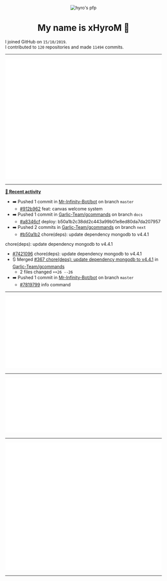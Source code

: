 <p align="center">
    <img src="https://avatars.githubusercontent.com/u/56601352" width="192" alt="hyro's pfp" />
    <h1 align="center">My name is xHyroM 👋</h1>
</p>

I joined GitHub on `15/10/2019`.  
I contributed to `120` repositories and made `11494` commits.  

___

<img src="https://github.com/xHyroM/xHyroM/blob/master/.cache/base.svg">

___

**[📰 Recent activity](https://github.com/xHyroM)**
* ➡️ Pushed 1 commit in [Mr-Infinity-Bot/bot](https://github.com/Mr-Infinity-Bot/bot) on branch `master`
  * [#912b962](https://github.com/Mr-Infinity-Bot/bot/commit/912b962) feat: canvas welcome system
* ➡️ Pushed 1 commit in [Garlic-Team/gcommands](https://github.com/Garlic-Team/gcommands) on branch `docs`
  * [#a8346cf](https://github.com/Garlic-Team/gcommands/commit/a8346cf) deploy: b50a1b2c38dd2c443a99b01e8ed80da7da207957
* ➡️ Pushed 2 commits in [Garlic-Team/gcommands](https://github.com/Garlic-Team/gcommands) on branch `next`
  * [#b50a1b2](https://github.com/Garlic-Team/gcommands/commit/b50a1b2) chore(deps): update dependency mongodb to v4.4.1

chore(deps): update dependency mongodb to v4.4.1
  * [#7421096](https://github.com/Garlic-Team/gcommands/commit/7421096) chore(deps): update dependency mongodb to v4.4.1
* 🔃 Merged [#367 chore(deps): update dependency mongodb to v4.4.1](https://github.com/Garlic-Team/gcommands/pull/367) in [Garlic-Team/gcommands](https://github.com/Garlic-Team/gcommands)
  * 2 files changed `++26 --26`
* ➡️ Pushed 1 commit in [Mr-Infinity-Bot/bot](https://github.com/Mr-Infinity-Bot/bot) on branch `master`
  * [#7819799](https://github.com/Mr-Infinity-Bot/bot/commit/7819799) info command


___

<img src="https://github.com/xHyroM/xHyroM/blob/master/.cache/isocalendar.svg">

___

<img src="https://github.com/xHyroM/xHyroM/blob/master/.cache/languages.svg">

___

<img src="https://github.com/xHyroM/xHyroM/blob/master/.cache/achievements.svg">

___